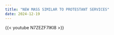 ```yaml
---
title: "NEW MASS SIMILAR TO PROTESTANT SERVICES"
date: 2024-12-19
---
```


{{< youtube N7ZEZF7IKI8 >}}

